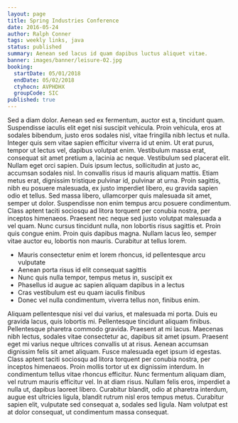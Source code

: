 ```yaml
---
layout: page
title: Spring Industries Conference
date: 2016-05-24
author: Ralph Conner
tags: weekly links, java
status: published
summary: Aenean sed lacus id quam dapibus luctus aliquet vitae.
banner: images/banner/leisure-02.jpg
booking:
  startDate: 05/01/2018
  endDate: 05/02/2018
  ctyhocn: AVPHDHX
  groupCode: SIC
published: true
---
```

Sed a diam dolor. Aenean sed ex fermentum, auctor est a, tincidunt quam. Suspendisse iaculis elit eget nisi suscipit vehicula. Proin vehicula, eros at sodales bibendum, justo eros sodales nisl, vitae fringilla nibh lectus et nulla. Integer quis sem vitae sapien efficitur viverra id ut enim. Ut erat purus, tempor ut lectus vel, dapibus volutpat enim. Vestibulum massa erat, consequat sit amet pretium a, lacinia ac neque. Vestibulum sed placerat elit. Nullam eget orci sapien. Duis ipsum lectus, sollicitudin at justo ac, accumsan sodales nisl. In convallis risus id mauris aliquam mattis. Etiam metus erat, dignissim tristique pulvinar id, pulvinar at urna. Proin sagittis, nibh eu posuere malesuada, ex justo imperdiet libero, eu gravida sapien odio et tellus.
Sed massa libero, ullamcorper quis malesuada sit amet, semper ut dolor. Suspendisse non enim tempus arcu posuere condimentum. Class aptent taciti sociosqu ad litora torquent per conubia nostra, per inceptos himenaeos. Praesent nec neque sed justo volutpat malesuada a vel quam. Nunc cursus tincidunt nulla, non lobortis risus sagittis et. Proin quis congue enim. Proin quis dapibus magna. Nullam lacus leo, semper vitae auctor eu, lobortis non mauris. Curabitur at tellus lorem.

* Mauris consectetur enim et lorem rhoncus, id pellentesque arcu vulputate
* Aenean porta risus id elit consequat sagittis
* Nunc quis nulla tempor, tempus metus in, suscipit ex
* Phasellus id augue ac sapien aliquam dapibus in a lectus
* Cras vestibulum est eu quam iaculis finibus
* Donec vel nulla condimentum, viverra tellus non, finibus enim.

Aliquam pellentesque nisi vel dui varius, et malesuada mi porta. Duis eu gravida lacus, quis lobortis mi. Pellentesque tincidunt aliquam finibus. Pellentesque pharetra commodo gravida. Praesent at mi lacus. Maecenas nibh lectus, sodales vitae consectetur ac, dapibus sit amet ipsum. Praesent eget mi varius neque ultrices convallis ut at risus. Aenean accumsan dignissim felis sit amet aliquam.
Fusce malesuada eget ipsum id egestas. Class aptent taciti sociosqu ad litora torquent per conubia nostra, per inceptos himenaeos. Proin mollis tortor ut ex dignissim interdum. In condimentum tellus vitae rhoncus efficitur. Nunc fermentum aliquam diam, vel rutrum mauris efficitur vel. In at diam risus. Nullam felis eros, imperdiet a nulla ut, dapibus laoreet libero. Curabitur blandit, odio at pharetra interdum, augue est ultricies ligula, blandit rutrum nisl eros tempus metus. Curabitur sapien elit, vulputate sed consequat a, sodales sed ligula. Nam volutpat est at dolor consequat, ut condimentum massa consequat.
